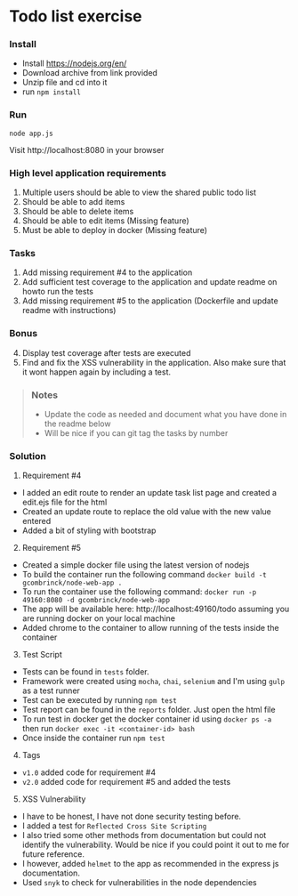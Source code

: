 # Todo list exercise

### Install

- Install https://nodejs.org/en/
- Download archive from link provided
- Unzip file and cd into it
- run `npm install`

### Run
`node app.js`

Visit http://localhost:8080 in your browser

### High level application requirements
1. Multiple users should be able to view the shared public todo list
2. Should be able to add items
3. Should be able to delete items
4. Should be able to edit items (Missing feature)
5. Must be able to deploy in docker (Missing feature)

### Tasks
1. Add missing requirement #4 to the application
2. Add sufficient test coverage to the application and update readme on howto run the tests
3. Add missing requirement #5 to the application (Dockerfile and update readme with instructions)

### Bonus
4. Display test coverage after tests are executed
5. Find and fix the XSS vulnerability in the application. Also make sure that it wont happen again by including a test.

> ### Notes
> - Update the code as needed and document what you have done in the readme below
> - Will be nice if you can git tag the tasks by number

### Solution
1. Requirement #4
- I added an edit route to render an update task list page and created a edit.ejs file for the html
- Created an update route to replace the old value with the new value entered
- Added a bit of styling with bootstrap

2. Requirement #5
- Created a simple docker file using the latest version of nodejs
- To build the container run the following command `docker build -t gcombrinck/node-web-app .`
- To run the container use the following command: `docker run -p 49160:8080 -d gcombrinck/node-web-app`
- The app will be available here: http://localhost:49160/todo assuming you are running docker on your local machine
- Added chrome to the container to allow running of the tests inside the container

3. Test Script
- Tests can be found in `tests` folder.
- Framework were created using `mocha`, `chai`, `selenium` and I'm using `gulp` as a test runner
- Test can be executed by running `npm test`
- Test report can be found in the `reports` folder. Just open the html file
- To run test in docker get the docker container id using `docker ps -a` then run `docker exec -it <container-id> bash`
- Once inside the container run `npm test`

4. Tags
- `v1.0` added code for requirement #4
- `v2.0` added code for requirement #5 and added the tests

5. XSS Vulnerability
- I have to be honest, I have not done security testing before.
- I added a test for `Reflected Cross Site Scripting`
- I also tried some other methods from documentation but could not identify the vulnerability. Would be nice if you could point it out to me for future reference.
- I however, added `helmet` to the app as recommended in the express js documentation.
- Used `snyk` to check for vulnerabilities in the node dependencies 